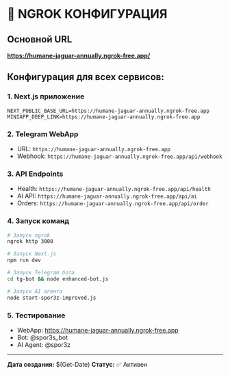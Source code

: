# 🚀 NGROK КОНФИГУРАЦИЯ

## Основной URL
**https://humane-jaguar-annually.ngrok-free.app/**

## Конфигурация для всех сервисов:

### 1. Next.js приложение
```env
NEXT_PUBLIC_BASE_URL=https://humane-jaguar-annually.ngrok-free.app
MINIAPP_DEEP_LINK=https://humane-jaguar-annually.ngrok-free.app
```

### 2. Telegram WebApp
- URL: `https://humane-jaguar-annually.ngrok-free.app`
- Webhook: `https://humane-jaguar-annually.ngrok-free.app/api/webhook`

### 3. API Endpoints
- Health: `https://humane-jaguar-annually.ngrok-free.app/api/health`
- AI API: `https://humane-jaguar-annually.ngrok-free.app/api/ai`
- Orders: `https://humane-jaguar-annually.ngrok-free.app/api/order`

### 4. Запуск команд
```bash
# Запуск ngrok
ngrok http 3000

# Запуск Next.js
npm run dev

# Запуск Telegram бота
cd tg-bot && node enhanced-bot.js

# Запуск AI агента
node start-spor3z-improved.js
```

### 5. Тестирование
- WebApp: https://humane-jaguar-annually.ngrok-free.app
- Bot: @spor3s_bot
- AI Agent: @spor3z

---
**Дата создания:** $(Get-Date)
**Статус:** ✅ Активен
